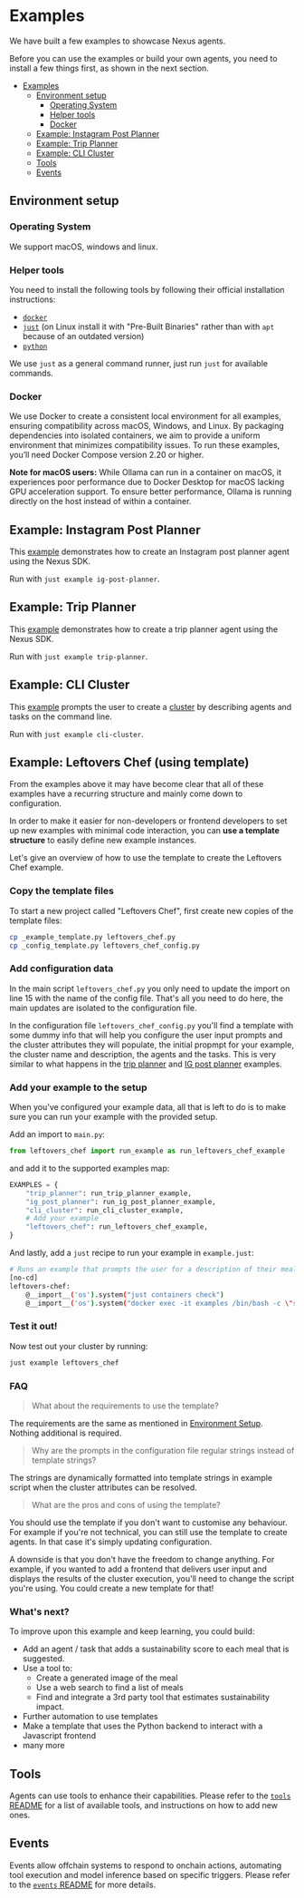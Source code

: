# Examples

We have built a few examples to showcase Nexus agents.

Before you can use the examples or build your own agents, you need to install a few things first,
as shown in the next section.

- [Examples](#examples)
  - [Environment setup](#environment-setup)
    - [Operating System](#operating-system)
    - [Helper tools](#helper-tools)
    - [Docker](#docker)
  - [Example: Instagram Post Planner](#example-instagram-post-planner)
  - [Example: Trip Planner](#example-trip-planner)
  - [Example: CLI Cluster](#example-cli-cluster)
  - [Tools](#tools)
  - [Events](#events)

## Environment setup

### Operating System

We support macOS, windows and linux.

### Helper tools

You need to install the following tools by following their official installation instructions:

- [`docker`][docker]
- [`just`][just] (on Linux install it with "Pre-Built Binaries" rather than with `apt` because of an outdated version)
- [`python`][python]

We use `just` as a general command runner, just run `just` for available commands.

### Docker

We use Docker to create a consistent local environment for all examples, ensuring compatibility across macOS, Windows, and Linux. By packaging dependencies into isolated containers, we aim to provide a uniform environment that minimizes compatibility issues. To run these examples, you’ll need Docker Compose version 2.20 or higher.

**Note for macOS users:** While Ollama can run in a container on macOS, it experiences poor performance due to Docker Desktop for macOS lacking GPU acceleration support. To ensure better performance, Ollama is running directly on the host instead of within a container.

## Example: Instagram Post Planner

This [example][ig_post_planner] demonstrates how to create an Instagram post planner agent using
the Nexus SDK.

Run with `just example ig-post-planner`.

## Example: Trip Planner

This [example][trip_planner] demonstrates how to create a trip planner agent using the Nexus
SDK.

Run with `just example trip-planner`.

## Example: CLI Cluster

This [example][cli_cluster] prompts the user to create a [cluster][design_cluster] by describing
agents and tasks on the command line.

Run with `just example cli-cluster`.

## Example: Leftovers Chef (using template)

From the examples above it may have become clear that all of these examples have a recurring structure and mainly come down to configuration. 

In order to make it easier for non-developers or frontend developers to set up new examples with minimal code interaction, you can **use a template structure** to easily define new example instances.

Let's give an overview of how to use the template to create the Leftovers Chef example.

### Copy the template files

To start a new project called "Leftovers Chef", first create new copies of the template files:

```bash
cp _example_template.py leftovers_chef.py
cp _config_template.py leftovers_chef_config.py
```

### Add configuration data

In the main script `leftovers_chef.py` you only need to update the import on line 15 with the name of the config file. That's all you need to do here, the main updates are isolated to the configuration file.

In the configuration file `leftovers_chef_config.py` you'll find a template with some dummy info that will help you configure the user input prompts and the cluster attributes they will populate, the initial propmpt for your example, the cluster name and description, the agents and the tasks. This is very similar to what happens in the [trip planner][trip_planner] and [IG post planner][ig_post_planner] examples.

### Add your example to the setup

When you've configured your example data, all that is left to do is to make sure you can run your example with the provided setup.

Add an import to `main.py`:
```python
from leftovers_chef import run_example as run_leftovers_chef_example
```
and add it to the supported examples map:
```python
EXAMPLES = {
    "trip_planner": run_trip_planner_example,
    "ig_post_planner": run_ig_post_planner_example,
    "cli_cluster": run_cli_cluster_example,
    # Add your example
    "leftovers_chef": run_leftovers_chef_example,
}
```

And lastly, add a `just` recipe to run your example in `example.just`:
```sh
# Runs an example that prompts the user for a description of their meal to prepare
[no-cd]
leftovers-chef:
    @__import__('os').system("just containers check")
    @__import__('os').system("docker exec -it examples /bin/bash -c \"source .venv/bin/activate && python examples/main.py leftovers_chef\"")
```

### Test it out!

Now test out your cluster by running:
```sh
just example leftovers_chef
```

### FAQ

> What about the requirements to use the template?

The requirements are the same as mentioned in [Environment Setup](#environment-setup). Nothing additional is required.

> Why are the prompts in the configuration file regular strings instead of template strings?

The strings are dynamically formatted into template strings in example script when the cluster attributes can be resolved.

> What are the pros and cons of using the template?

You should use the template if you don't want to customise any behaviour. For example if you're not technical, you can still use the template to create agents. In that case it's simply updating configuration. 

A downside is that you don't have the freedom to change anything. For example, if you wanted to add a frontend that delivers user input and displays the results of the cluster execution, you'll need to change the script you're using. You could create a new template for that!

### What's next?

To improve upon this example and keep learning, you could build:

- Add an agent / task that adds a sustainability score to each meal that is suggested.
- Use a tool to:
  - Create a generated image of the meal
  - Use a web search to find a list of meals
  - Find and integrate a 3rd party tool that estimates sustainability impact.
- Further automation to use templates
- Make a template that uses the Python backend to interact with a Javascript frontend
- many more

## Tools

Agents can use tools to enhance their capabilities. Please refer to the [`tools` README][tools_README]
for a list of available tools, and instructions on how to add new ones.

## Events

Events allow offchain systems to respond to onchain actions, automating tool execution and model inference based on specific triggers. Please refer to the [`events` README][events_README] for more details.

<!-- List of Links -->

[docker]: https://docs.docker.com/engine/install/
[just]: https://github.com/casey/just
[python]: https://www.python.org/downloads/
[tools_README]: ../offchain/tools/README.md
[events_README]: ../offchain/events/README.md
[ig_post_planner]: ./ig_post_planner.py
[trip_planner]: ./trip_planner.py
[cli_cluster]: ./cli_cluster.py
[design_cluster]: ../onchain/README.md#cluster
[leftovers_chef_config]: ./leftovers_chef_config.py
